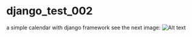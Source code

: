 # django_test_002
a simple calendar with django framework
see the next image:
![Alt text](https://github.com/catafest/django_test_002/blob/master/django_calendar_002.png "django_test_002")
